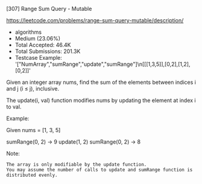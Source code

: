 [307] Range Sum Query - Mutable  

https://leetcode.com/problems/range-sum-query-mutable/description/

* algorithms
* Medium (23.06%)
* Total Accepted:    46.4K
* Total Submissions: 201.3K
* Testcase Example:  '["NumArray","sumRange","update","sumRange"]\n[[[1,3,5]],[0,2],[1,2],[0,2]]'

Given an integer array nums, find the sum of the elements between indices i and j (i ≤ j), inclusive.

The update(i, val) function modifies nums by updating the element at index i to val.

Example:


Given nums = [1, 3, 5]

sumRange(0, 2) -> 9
update(1, 2)
sumRange(0, 2) -> 8


Note:


	The array is only modifiable by the update function.
	You may assume the number of calls to update and sumRange function is distributed evenly.


